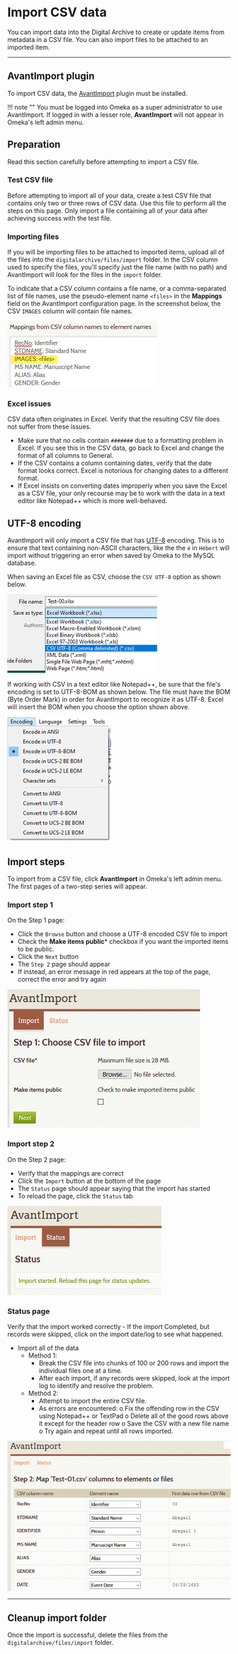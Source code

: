 # Import CSV data

You can import data into the Digital Archive to create or update items from metadata in a CSV file.
You can also import files to be attached to an imported item.

---

## AvantImport plugin
To import CSV data, the [AvantImport](../plugins/avantimport.md) plugin must be installed.

!!! note ""
    You must be logged into Omeka as a super administrator to use AvantImport. If logged in with a lesser
    role, **AvantImport** will not appear in Omeka's left admin menu.

## Preparation

Read this section carefully before attempting to import a CSV file.

### Test CSV file

Before attempting to import all of your data, create a test CSV file that contains only two or three
rows of CSV data. Use this file to perform all the steps on this page. Only import a file containing
all of your data after achieving success with the test file. 

### Importing files

If you will be importing files to be attached to imported items, upload all of the files into the
`digitalarchive/files/import` folder. In the CSV column used to specify the files, you'll specify just
the file name (with no path) and AvantImport will look for the files in the `import` folder.

To indicate that a CSV column contains a file name, or a comma-separated list of file names, use the
pseudo-element name `<files>` in the **Mappings** field on the AvantImport configuration page. In the
screenshot below, the CSV `IMAGES` column will contain file names.

![importing files](import-csv-3.jpg)

### Excel issues
CSV data often originates in Excel. Verify that the resulting CSV file does not suffer from these issues.

-   Make sure that no cells contain `#######` due to a formatting problem in Excel. If you see this in the
    CSV data, go back to Excel and change the format of all columns to General.
-	If the CSV contains a column containing dates, verify that the date format looks correct. Excel is
    notorious for changing dates to a different format.
-   If Excel insists on converting dates improperly when you save the Excel as a CSV file, your only
    recourse may be to work with the data in a text editor like Notepad++ which is more well-behaved.
    

## UTF-8 encoding
AvantImport will only import a CSV file that has [UTF-8](https://en.wikipedia.org/wiki/UTF-8) encoding.
This is to ensure that text containing non-ASCII characters, like the the `é` in `Hébert` will import
without triggering an error when saved by Omeka to the MySQL database.

When saving an Excel file as CSV, choose the `CSV UTF-8` option as shown below.

![UTF-8 format](import-csv-1.jpg)

If working with CSV in a text editor like Notepad++, be sure that the file's encoding is set to UTF-8-BOM
as shown below. The file must have the BOM (Byte Order Mark) in order for AvantImport to recognize it as UTF-8.
Excel will insert the BOM when you choose the option shown above.

![UTF-8 format](import-csv-2.jpg)

## Import steps
To import from a CSV file, click **AvantImport** in Omeka's left admin menu. The first pages of a two-step
series will appear.

### Import step 1
On the Step 1 page:

-	Click the `Browse` button and choose a UTF-8 encoded CSV file to import
-   Check the **Make items public*** checkbox if you want the imported items to be public.
-	Click the `Next` button
-   The `Step 2` page should appear
-   If instead, an error message in red appears at the top of the page, correct the error and try again

![UTF-8 format](import-csv-4.jpg)


### Import step 2
On the Step 2 page:

-	Verify that the mappings are correct
-   Click the `Import` button at the bottom of the page
-   The `Status` page should appear saying that the import has started
-   To reload the page, click the `Status` tab

![UTF-8 format](import-csv-6.jpg)

### Status page

Verify that the import worked correctly
    -	If the import Completed, but records were skipped, click on the import date/log to see what happened.
-	Import all of the data
    -	Method  1:
        -	Break the CSV file into chunks of 100 or 200 rows and import the individual files one at a time.
        -	After each import, if any records were skipped, look at the import log to identify and resolve the problem.
    -	Method 2:
        -	Attempt to import the entire CSV file.
        -	As errors are encountered:
            o	Fix the offending row in the CSV using Notepad++ or TextPad
            o	Delete all of the good rows above it except for the header row
            o	Save the CSV with a new file name
            o	Try again and repeat until all rows imported.

![UTF-8 format](import-csv-5.jpg)

---

## Cleanup import folder
Once the import is successful, delete the files from the  `digitalarchive/files/import` folder.


